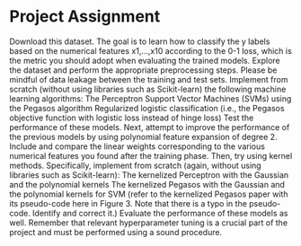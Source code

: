 # Project Assignment
Download this dataset. The goal is to learn how to classify the y labels based on the numerical features x1,...,x10 according to the 0-1 loss, which is the metric you should adopt when evaluating the trained models. Explore the dataset and perform the appropriate preprocessing steps. Please be mindful of data leakage between the training and test sets.
Implement from scratch (without using libraries such as Scikit-learn) the following machine learning algorithms:
The Perceptron
Support Vector Machines (SVMs) using the Pegasos algorithm
Regularized logistic classification (i.e., the Pegasos objective function with logistic loss instead of hinge loss)
Test the performance of these models. Next, attempt to improve the performance of the previous models by using polynomial feature expansion of degree 2. Include and compare the linear weights corresponding to the various numerical features you found after the training phase.
Then, try using kernel methods. Specifically, implement from scratch (again, without using libraries such as Scikit-learn):
The kernelized Perceptron with the Gaussian and the polynomial kernels
The kernelized Pegasos with the Gaussian and the polynomial kernels for SVM (refer to the kernelized Pegasos paper with its pseudo-code here in Figure 3. Note that there is a typo in the pseudo-code. Identify and correct it.)
Evaluate the performance of these models as well.
Remember that relevant hyperparameter tuning is a crucial part of the project and must be performed using a sound procedure.
